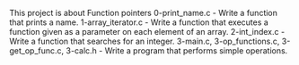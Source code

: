 This project is about Function pointers
0-print_name.c - Write a function that prints a name.
1-array_iterator.c - Write a function that executes a function given as a parameter on each element of an array.
2-int_index.c - Write a function that searches for an integer.
3-main.c, 3-op_functions.c, 3-get_op_func.c, 3-calc.h - Write a program that performs simple operations.